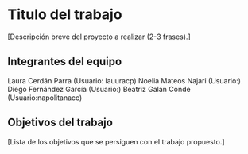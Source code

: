 # Titulo del trabajo

[Descripción breve del proyecto a realizar (2-3 frases).]

## Integrantes del equipo
Laura Cerdán Parra
  (Usuario: lauuracp)
Noelia Mateos Najari
  (Usuario:)
Diego Fernández García 
  (Usuario:)
Beatriz Galán Conde  
  (Usuario:napolitanacc) 


## Objetivos del trabajo

[Lista de los objetivos que se persiguen con el trabajo propuesto.]
